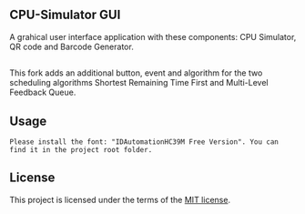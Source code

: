 ## CPU-Simulator GUI
A grahical user interface application with these components: CPU Simulator, QR code and Barcode Generator.

##
This fork adds an additional button, event and algorithm for the two scheduling algorithms Shortest Remaining Time First and Multi-Level Feedback Queue.
## Usage

```
Please install the font: "IDAutomationHC39M Free Version". You can find it in the project root folder.
```

## License
This project is licensed under the terms of the [MIT license](https://choosealicense.com/licenses/mit/).
